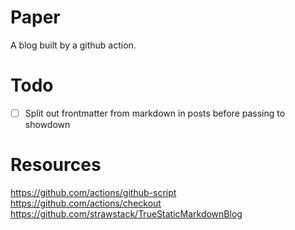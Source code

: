 # Paper

A blog built by a github action.

# Todo

- [ ] Split out frontmatter from markdown in posts before passing to showdown

# Resources

https://github.com/actions/github-script
https://github.com/actions/checkout
https://github.com/strawstack/TrueStaticMarkdownBlog
